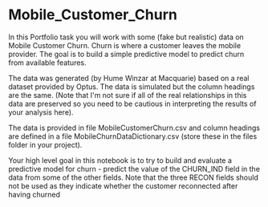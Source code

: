 # Mobile_Customer_Churn
In this Portfolio task you will work with some (fake but realistic) data on Mobile Customer Churn. Churn is where a customer leaves the mobile provider. The goal is to build a simple predictive model to predict churn from available features.

The data was generated (by Hume Winzar at Macquarie) based on a real dataset provided by Optus. The data is simulated but the column headings are the same. (Note that I'm not sure if all of the real relationships in this data are preserved so you need to be cautious in interpreting the results of your analysis here).

The data is provided in file MobileCustomerChurn.csv and column headings are defined in a file MobileChurnDataDictionary.csv (store these in the files folder in your project).

Your high level goal in this notebook is to try to build and evaluate a predictive model for churn - predict the value of the CHURN_IND field in the data from some of the other fields. Note that the three RECON fields should not be used as they indicate whether the customer reconnected after having churned
